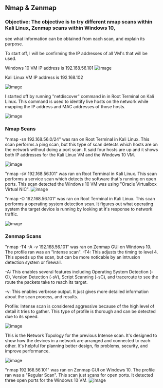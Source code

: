 ## Nmap & Zenmap

### Objective: The objective is to try different nmap scans within Kali Linux, Zenmap scans within Windows 10, 
see what information can be obtained from each scan, and explain its purpose.



To start off, I will be confirming the IP addresses of all VM's that will be used. 

Windows 10 VM IP address is 192.168.56.101
![image](https://github.com/user-attachments/assets/627bfb96-d948-4da8-b043-c65e8469b6a1)

Kali Linux VM IP address is 192.168.102

![image](https://github.com/user-attachments/assets/774a7274-d655-4c3b-8457-ae349ca22481)

I started off by running "netdiscover" command in in Root Terminal on Kali Linux. 
This command is used to identify live hosts on the network while mapping the IP address and MAC addresses of those hosts.

![image](https://github.com/user-attachments/assets/ee43f6cb-7859-4fef-aadc-8f64f8b96fff)

### Nmap Scans

"nmap -sn 192.168.56.0/24" was ran on Root Terminal in Kali Linux. This scan performs a ping scan, but this type of scan detects which hosts
are on the network without doing a port scan. It said four hosts are up and it shows 
both IP addresses for the Kali Linux VM and the Windows 10 VM.

![image](https://github.com/user-attachments/assets/2d3c57e4-978c-49f0-a7cd-d3e1f726484e)

"nmap -sV 192.168.56.101" was ran on Root Terminal in Kali Linux. This scan performs a service scan which detects the software that's running 
on open ports. This scan detected the Windows 10 VM was using "Oracle Virtualbox Virtual NIC".
![image](https://github.com/user-attachments/assets/db274190-520b-4efe-b658-2d43ae406516)

"nmap -O 192.168.56.101" was ran on Root Terminal in Kali Linux. This scan performs a operating system detection scan. It figures out what operating system 
the target device is running by looking at it's response to network traffic.

![image](https://github.com/user-attachments/assets/f0859f99-6a45-4064-aaa8-482c9fbec0c5)


### Zenmap Scans
"nmap -T4 -A -v 192.168.56.101" was ran on Zenmap GUI on Windows 10. The profile ran was an "Intense scan". 
-T4: This adjusts the timing to level 4. This speeds up the scan, but can be more noticable by an intrusion detection system or firewall.

-A: This enables several features including Operating System Detection (-O), Version Detection (-sV), Script Scanning (-sC),
and traceroute to see the route the packets take to reach its target.

-v: This enables verbrose output. It just gives more detailed information about the scan process, and results.

Profile: Intense scan is considered aggressive because of the high level of detail it tries to gather. This type of profile is thorough
and can be detected due to its speed.

![image](https://github.com/user-attachments/assets/1e1d246f-4351-4a18-8a5a-f8420ef79c56)

This is the Network Topology for the previous Intense scan. It's designed to show how the devices in a network are arranged and connected 
to each other. It's helpful for planning better design, fix problems, security, and improve performance.

![image](https://github.com/user-attachments/assets/447504db-103c-4bf5-b609-07898afa1a6d)


"nmap 192.168.56.101" was ran on Zenmap GUI on Windows 10. The profile ran was a "Regular Scan". 
This scan just scans for open ports. It detected three open ports for the Windows 10 VM.
![image](https://github.com/user-attachments/assets/945ce0e3-2e3b-4341-8150-ba8623fbdb89)





